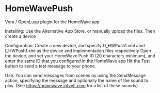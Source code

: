 # HomeWavePush
Vera / OpenLuup plugin for the HomeWave app

Installing:
Use the Alternative App Store, or manually upload the files.  Then create a device 

Configuration:
Create a new device, and specify D_HWPush1.xml amd I_HWPush1.xml as the device and implementation files respectively
Open the device, and set your HomeWave Push ID (20 characters minimum), and enter the same ID that you configured in the HomeWave app
Hit the Test button to send a test message to your phone.

Use:
You can send messages from scenes by using the SendMessage action, specifying the message and optionally the name of the sound to play.  (See https://homewave.intvelt.com for a list of these sounds)

